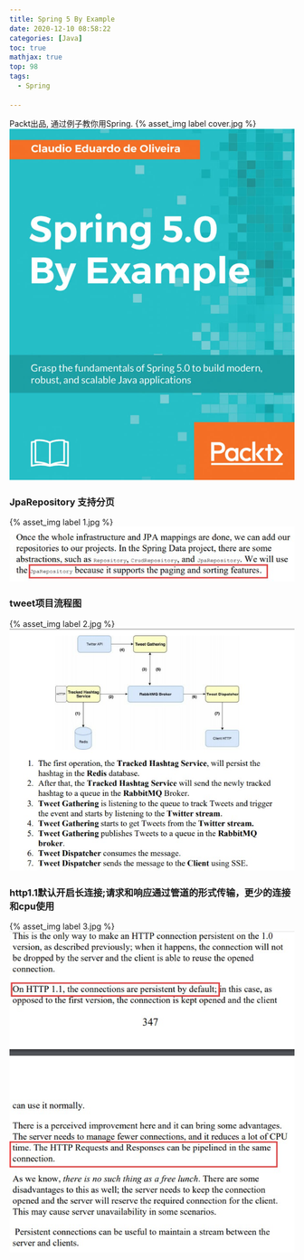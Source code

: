 ```yaml
---
title: Spring 5 By Example
date: 2020-12-10 08:58:22
categories: [Java]
toc: true
mathjax: true
top: 98
tags:
  - Spring

---
```

Packt出品, 通过例子教你用Spring.
{% asset_img label cover.jpg %}
![](Spring-5-By-Example/cover.jpg)
<!-- more -->

### JpaRepository 支持分页

{% asset_img label 1.jpg %}
![](Spring-5-By-Example/1.jpg)

### tweet项目流程图

{% asset_img label 2.jpg %}
![](Spring-5-By-Example/2.jpg)

### http1.1默认开启长连接;请求和响应通过管道的形式传输，更少的连接和cpu使用

{% asset_img label 3.jpg %}
![](Spring-5-By-Example/3.jpg)